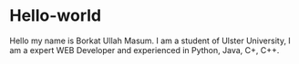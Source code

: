 # Hello-world
Hello my name is Borkat Ullah Masum.
I am a student of Ulster University,  I am a expert WEB Developer and experienced in Python, Java, C+, C++.

